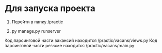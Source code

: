 # Для запуска проекта
1) Перейти в папку /practic

2) py manage.py runserver

Код парсинговой части вакансий находится /practic/vacans/views.py
Код парсинговой части резюме находится /practic/vacans/main.py
